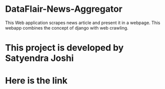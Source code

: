 # DataFlair-News-Aggregator
This Web application scrapes news article and present it in a webpage. This webapp combines the concept of django with web crawling. 
# This project is developed by Satyendra Joshi
# Here is the link
